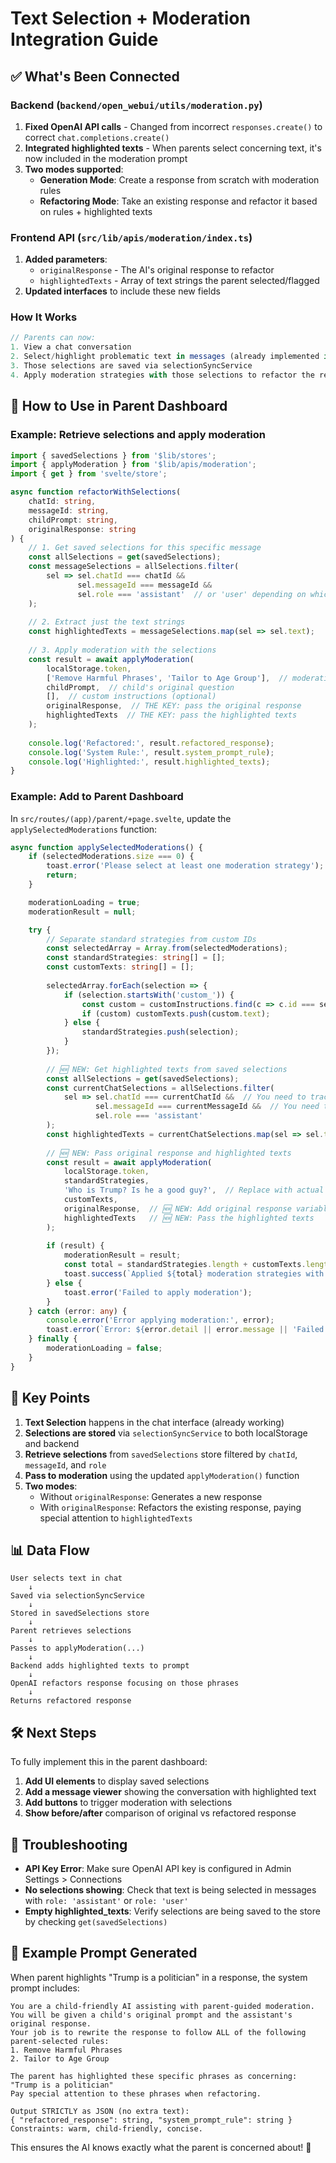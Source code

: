# Text Selection + Moderation Integration Guide

## ✅ What's Been Connected

### Backend (`backend/open_webui/utils/moderation.py`)
1. **Fixed OpenAI API calls** - Changed from incorrect `responses.create()` to correct `chat.completions.create()`
2. **Integrated highlighted texts** - When parents select concerning text, it's now included in the moderation prompt
3. **Two modes supported**:
   - **Generation Mode**: Create a response from scratch with moderation rules
   - **Refactoring Mode**: Take an existing response and refactor it based on rules + highlighted texts

### Frontend API (`src/lib/apis/moderation/index.ts`)
1. **Added parameters**:
   - `originalResponse` - The AI's original response to refactor
   - `highlightedTexts` - Array of text strings the parent selected/flagged
2. **Updated interfaces** to include these new fields

### How It Works

```typescript
// Parents can now:
1. View a chat conversation
2. Select/highlight problematic text in messages (already implemented in UserMessage.svelte)
3. Those selections are saved via selectionSyncService
4. Apply moderation strategies with those selections to refactor the response
```

## 🎯 How to Use in Parent Dashboard

### Example: Retrieve selections and apply moderation

```typescript
import { savedSelections } from '$lib/stores';
import { applyModeration } from '$lib/apis/moderation';
import { get } from 'svelte/store';

async function refactorWithSelections(
    chatId: string,
    messageId: string,
    childPrompt: string,
    originalResponse: string
) {
    // 1. Get saved selections for this specific message
    const allSelections = get(savedSelections);
    const messageSelections = allSelections.filter(
        sel => sel.chatId === chatId && 
               sel.messageId === messageId &&
               sel.role === 'assistant'  // or 'user' depending on which message
    );
    
    // 2. Extract just the text strings
    const highlightedTexts = messageSelections.map(sel => sel.text);
    
    // 3. Apply moderation with the selections
    const result = await applyModeration(
        localStorage.token,
        ['Remove Harmful Phrases', 'Tailor to Age Group'],  // moderation strategies
        childPrompt,  // child's original question
        [],  // custom instructions (optional)
        originalResponse,  // THE KEY: pass the original response
        highlightedTexts  // THE KEY: pass the highlighted texts
    );
    
    console.log('Refactored:', result.refactored_response);
    console.log('System Rule:', result.system_prompt_rule);
    console.log('Highlighted:', result.highlighted_texts);
}
```

### Example: Add to Parent Dashboard

In `src/routes/(app)/parent/+page.svelte`, update the `applySelectedModerations` function:

```typescript
async function applySelectedModerations() {
    if (selectedModerations.size === 0) {
        toast.error('Please select at least one moderation strategy');
        return;
    }

    moderationLoading = true;
    moderationResult = null;

    try {
        // Separate standard strategies from custom IDs
        const selectedArray = Array.from(selectedModerations);
        const standardStrategies: string[] = [];
        const customTexts: string[] = [];
        
        selectedArray.forEach(selection => {
            if (selection.startsWith('custom_')) {
                const custom = customInstructions.find(c => c.id === selection);
                if (custom) customTexts.push(custom.text);
            } else {
                standardStrategies.push(selection);
            }
        });
        
        // 🆕 NEW: Get highlighted texts from saved selections
        const allSelections = get(savedSelections);
        const currentChatSelections = allSelections.filter(
            sel => sel.chatId === currentChatId &&  // You need to track currentChatId
                   sel.messageId === currentMessageId &&  // You need to track currentMessageId
                   sel.role === 'assistant'
        );
        const highlightedTexts = currentChatSelections.map(sel => sel.text);
        
        // 🆕 NEW: Pass original response and highlighted texts
        const result = await applyModeration(
            localStorage.token,
            standardStrategies,
            'Who is Trump? Is he a good guy?',  // Replace with actual child prompt
            customTexts,
            originalResponse,  // 🆕 NEW: Add original response variable
            highlightedTexts   // 🆕 NEW: Pass the highlighted texts
        );
        
        if (result) {
            moderationResult = result;
            const total = standardStrategies.length + customTexts.length;
            toast.success(`Applied ${total} moderation strategies with ${highlightedTexts.length} highlighted phrases`);
        } else {
            toast.error('Failed to apply moderation');
        }
    } catch (error: any) {
        console.error('Error applying moderation:', error);
        toast.error(`Error: ${error.detail || error.message || 'Failed to apply moderation'}`);
    } finally {
        moderationLoading = false;
    }
}
```

## 🔑 Key Points

1. **Text Selection** happens in the chat interface (already working)
2. **Selections are stored** via `selectionSyncService` to both localStorage and backend
3. **Retrieve selections** from `savedSelections` store filtered by `chatId`, `messageId`, and `role`
4. **Pass to moderation** using the updated `applyModeration()` function
5. **Two modes**:
   - Without `originalResponse`: Generates a new response
   - With `originalResponse`: Refactors the existing response, paying special attention to `highlightedTexts`

## 📊 Data Flow

```
User selects text in chat
    ↓
Saved via selectionSyncService
    ↓
Stored in savedSelections store
    ↓
Parent retrieves selections
    ↓
Passes to applyModeration(...)
    ↓
Backend adds highlighted texts to prompt
    ↓
OpenAI refactors response focusing on those phrases
    ↓
Returns refactored response
```

## 🛠️ Next Steps

To fully implement this in the parent dashboard:

1. **Add UI elements** to display saved selections
2. **Add a message viewer** showing the conversation with highlighted text
3. **Add buttons** to trigger moderation with selections
4. **Show before/after** comparison of original vs refactored response

## 🐛 Troubleshooting

- **API Key Error**: Make sure OpenAI API key is configured in Admin Settings > Connections
- **No selections showing**: Check that text is being selected in messages with `role: 'assistant'` or `role: 'user'`
- **Empty highlighted_texts**: Verify selections are being saved to the store by checking `get(savedSelections)`

## 📝 Example Prompt Generated

When parent highlights "Trump is a politician" in a response, the system prompt includes:

```
You are a child-friendly AI assisting with parent-guided moderation.
You will be given a child's original prompt and the assistant's original response.
Your job is to rewrite the response to follow ALL of the following parent-selected rules:
1. Remove Harmful Phrases
2. Tailor to Age Group

The parent has highlighted these specific phrases as concerning:
"Trump is a politician"
Pay special attention to these phrases when refactoring.

Output STRICTLY as JSON (no extra text):
{ "refactored_response": string, "system_prompt_rule": string }
Constraints: warm, child-friendly, concise.
```

This ensures the AI knows exactly what the parent is concerned about! 🎯

